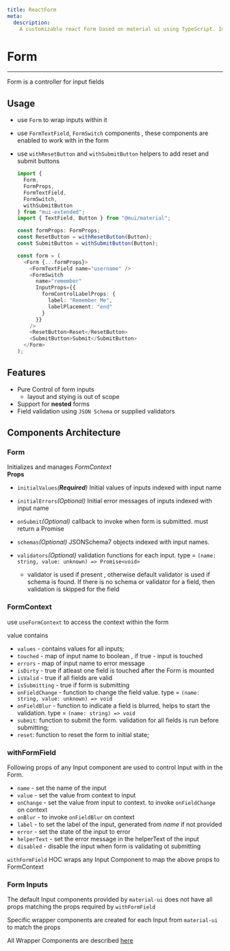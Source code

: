 ```YAML
title: ReactForm
meta:
  description:
    A customizable react Form based on material ui using TypeScript. Implements validation and value collection at the individual and from level. It takes declarative input.
```

# Form

---

Form is a controller for input fields

## Usage

- use `Form` to wrap inputs within it
- use `FormTextField`, `FormSwitch` components , these components are enabled to work with in the form
- use `withResetButton` and `withSubmitButton` helpers to add reset and submit buttons

  ```typescript
  import {
    Form,
    FormProps,
    FormTextField,
    FormSwitch,
    withSubmitButton
  } from "mui-extended";
  import { TextField, Button } from "@mui/material";

  const formProps: FormProps;
  const ResetButton = withResetButton(Button);
  const SubmitButton = withSubmitButton(Button);

  const form = (
    <Form {...formProps}>
      <FormTextField name="username" />
      <FormSwitch
        name="remember"
        InputProps={{
          formControlLabelProps: {
            label: "Remember Me",
            labelPlacement: "end"
          }
        }}
      />
      <ResetButton>Reset</ResetButton>
      <SubmitButton>Submit</SubmitButton>
    </Form>
  );
  ```

## Features

- Pure Control of form inputs
  - layout and stying is out of scope
- Support for **nested** forms
- Field validation using `JSON Schema` or supplied validators

## Components Architecture

### Form

Initializes and manages _FormContext_  
 **Props**

- `initialValues`_(**Required**)_ Initial values of inputs indexed with input name
- `initialErrors`_(Optional)_ Initial error messages of inputs indexed with input name
- `onSubmit`_(Optional)_ callback to invoke when form is submitted. must return a Promise
- `schemas`_(Optional)_ JSONSchema7 objects indexed with input names.
- `validators`_(Optional)_ validation functions for each input. type = `(name: string, value: unknown) => Promise<void>`

  - validator is used if present , otherwise default validator is used if schema is found. If there is no schema or validator for a field, then validation is skipped for the field

### FormContext

use `useFormContext` to access the context within the form

value contains

- `values` - contains values for all inputs;
- `touched` - map of input name to boolean , if true - input is touched
- `errors` - map of input name to error message
- `isDirty` - true if atleast one field is touched after the Form is mounted
- `isValid` - true if all fields are valid
- `isSubmitting` - true if form is submitting
- `onFieldChange` - function to change the field value. type = `(name: string, value: unknown) => void`
- `onFieldBlur` - function to indicate a field is blurred, helps to start the validation. type = `(name: string) => void`
- `submit`: function to submit the form. validation for all fields is run before submitting;
- `reset`: function to reset the form to initial state;

### withFormField

Following props of any Input component are used to control Input with in the Form.

- `name` - set the name of the input
- `value` - set the value from context to input
- `onChange` - set the value from input to context. to invoke `onFieldChange` on context
- `onBlur` - to invoke `onFieldBlur` on context
- `label` - to set the label of the input, generated from _name_ if not provided
- `error` - set the state of the input to error
- `helperText` - set the error message in the helperText of the input
- `disabled` - disable the input when form is validating ot submitting

`withFormField` HOC wraps any Input Component to map the above props to FormContext

### Form Inputs

The default Input components provided by `material-ui` does not have all props matching the props required by `withFormField`

Specific wrapper components are created for each Input from `material-ui` to match the props

All Wrapper Components are described [here](../form/)
